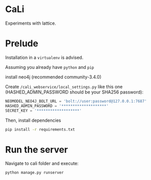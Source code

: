 # CaLi
Experiments with lattice.

# Prelude
Installation in a `virtualenv` is advised.

Assuming you already have `python` and `pip`

install neo4j (recommended community-3.4.0)

Create `/cali_webservice/local_settings.py` like this one (HASHED_ADMIN_PASSWORD should be your SHA256 password):

```python
NEOMODEL_NEO4J_BOLT_URL = 'bolt://user:password@127.0.0.1:7687'
HASHED_ADMIN_PASSWORD = '********************'
SECRET_KEY = '*******************'
```

Then, install dependencies

```bash
pip install -r requirements.txt
```

# Run the server
Navigate to cali folder and execute:

```bash
python manage.py runserver
```
